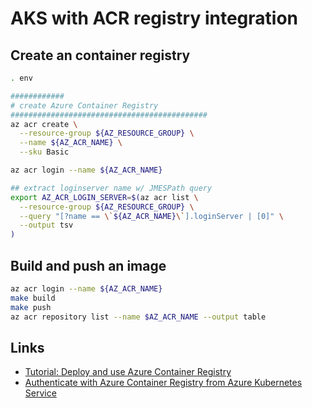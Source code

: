 # AKS with ACR registry integration

## Create an container registry

```bash
. env

############
# create Azure Container Registry
############################################
az acr create \
  --resource-group ${AZ_RESOURCE_GROUP} \
  --name ${AZ_ACR_NAME} \
  --sku Basic

az acr login --name ${AZ_ACR_NAME}

## extract loginserver name w/ JMESPath query
export AZ_ACR_LOGIN_SERVER=$(az acr list \
  --resource-group ${AZ_RESOURCE_GROUP} \
  --query "[?name == \`${AZ_ACR_NAME}\`].loginServer | [0]" \
  --output tsv
)
```

## Build and push an image

```bash
az acr login --name ${AZ_ACR_NAME}
make build
make push
az acr repository list --name $AZ_ACR_NAME --output table
```

## Links

* [Tutorial: Deploy and use Azure Container Registry](https://docs.microsoft.com/azure/aks/tutorial-kubernetes-prepare-acr)
* [Authenticate with Azure Container Registry from Azure Kubernetes Service](https://docs.microsoft.com/azure/aks/cluster-container-registry-integration)
